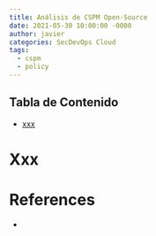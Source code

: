 ```yaml
---
title: Análisis de CSPM Open-Source
date: 2021-05-30 10:00:00 -0000
author: javier
categories: SecDevOps Cloud
tags:
  - cspm
  - policy
---
```


## Tabla de Contenido

* [xxx](#xxx)

# Xxx

# References

* 
